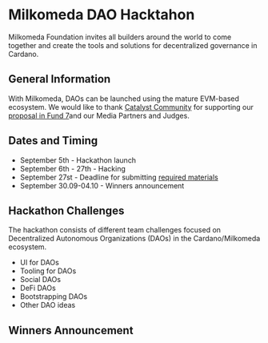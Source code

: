 # Milkomeda DAO Hacktahon
Milkomeda Foundation invites all builders around the world to come together and create the tools and solutions for decentralized governance in Cardano.

## General Information
With Milkomeda, DAOs can be launched using the mature EVM-based ecosystem. 
We would like to thank [Catalyst Community](https://cardano.ideascale.com/) for supporting our [proposal in Fund 7](https://cardano.ideascale.com/c/idea/383465)and our Media Partners and Judges. 

## Dates and Timing
- September 5th - Hackathon launch
- September 6th - 27th - Hacking
- September 27st - Deadline for submitting [required materials](https://www.notion.so/Milkomeda-DAO-Hackathon-7b0cda594a0e404c8d5ed13f87db2ec3)
- September 30.09-04.10 - Winners announcement


## Hackathon Challenges 
The hackathon consists of different team challenges focused on Decentralized Autonomous Organizations (DAOs) in the Cardano/Milkomeda ecosystem.

- UI for DAOs
- Tooling for DAOs
- Social DAOs
- DeFi DAOs
- Bootstrapping DAOs
- Other DAO ideas

## Winners Announcement



